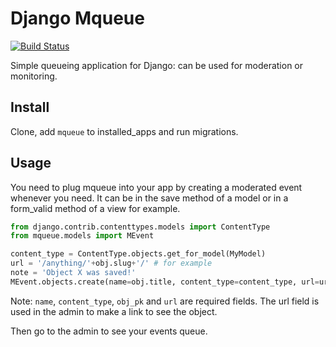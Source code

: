 # Django Mqueue

[![Build Status](https://travis-ci.org/synw/django-mqueue.svg?branch=master)](https://travis-ci.org/synw/django-mqueue)

Simple queueing application for Django: can be used for moderation or monitoring.

## Install

Clone, add `mqueue` to installed_apps and run migrations.

## Usage

You need to plug mqueue into your app by creating a moderated event whenever you need. It can be in the save method of a model or in a form_valid method of a view for example.

  ```python
from django.contrib.contenttypes.models import ContentType
from mqueue.models import MEvent

content_type = ContentType.objects.get_for_model(MyModel)
url = '/anything/'+obj.slug+'/' # for example
note = 'Object X was saved!'
MEvent.objects.create(name=obj.title, content_type=content_type, url=url, notes=notes, obj_pk = obj.pk)
  ```
Note: `name`, `content_type`, `obj_pk` and `url` are required fields. The url field is used in the admin to make a link to see the object.

Then go to the admin to see your events queue.
